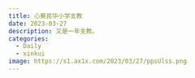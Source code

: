 ```yaml
---
title: 心葵民华小学支教
date: 2023-03-27
description: 又是一年支教。
categories: 
  - Daily
  - xinkui
image: https://s1.ax1x.com/2023/03/27/ppsUlss.png
---
```


